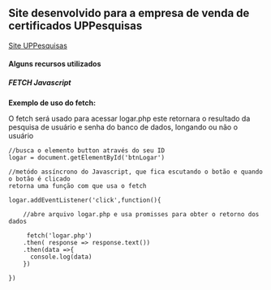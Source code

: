 <h2>Site desenvolvido para a empresa de venda de certificados UPPesquisas</h2>
<a href="http://www.uppesquisas.com.br" target="_blank">Site UPPesquisas</a>

<h4>Alguns recursos utilizados</h4>

<h5>FETCH Javascript</h5>

<strong>Exemplo de uso do fetch:</strong><br>
<p>
	O fetch será usado para acessar logar.php este retornara o resultado
	da pesquisa de usuário e senha do banco de dados, longando ou não o usuário<br>

	
	//busca o elemento button através do seu ID
	logar = document.getElementById('btnLogar')

    //metódo assíncrono do Javascript, que fica escutando o botão e quando o botão é clicado
    retorna uma função com que usa o fetch

  	logar.addEventListener('click',function(){
       
  		//abre arquivo logar.php e usa promisses para obter o retorno dos dados

         fetch('logar.php')
        .then( response => response.text())
        .then(data =>{
          console.log(data)
        })

    })  
</p>

